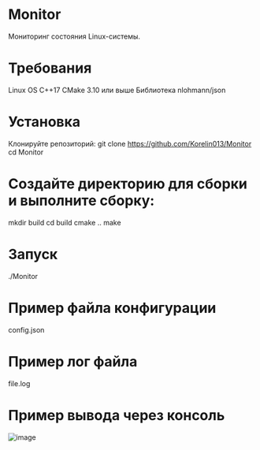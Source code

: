 # Monitor
  Мониторинг состояния Linux-системы.
  
# Требования
  Linux OS
  C++17
  CMake 3.10 или выше
  Библиотека nlohmann/json

# Установка
  Клонируйте репозиторий:
  git clone https://github.com/Korelin013/Monitor
  cd Monitor

# Создайте директорию для сборки и выполните сборку:
  mkdir build
  cd build
  cmake ..
  make

# Запуск
  ./Monitor

# Пример файла конфигурации
  config.json

# Пример лог файла
  file.log

# Пример вывода через консоль
![image](https://github.com/user-attachments/assets/d5bb6544-765c-46b9-bf83-fca581341b83)
